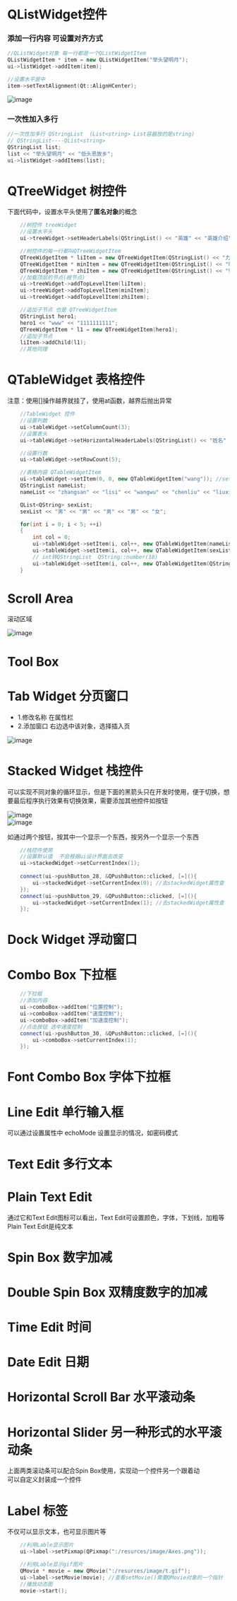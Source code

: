 # QListWidget控件  

### 添加一行内容 可设置对齐方式  

```cpp
//QListWidget对象 每一行都是一个QListWidgetItem
QListWidgetItem * item = new QListWidgetItem("举头望明月");
ui->listWidget->addItem(item);

//设置水平居中
item->setTextAlignment(Qt::AlignHCenter);
```  
![image](https://user-images.githubusercontent.com/58176267/156514195-2b87dc01-67a6-4823-b11e-c1af54a1a236.png)


### 一次性加入多行  

```cpp
//一次性加多行 QStringList  (List<string> List容器放的是string)
// QStringList----QList<string>
QStringList list;
list << "举头望明月" << "低头思故乡";
ui->listWidget->addItems(list);
```

# QTreeWidget  树控件  
下面代码中，设置水平头使用了**匿名对象**的概念  

```cpp
    //树控件 treeWidget
    //设置水平头
    ui->treeWidget->setHeaderLabels(QStringList() << "英雄" << "英雄介绍"); //匿名对象

    //树控件的每一行都叫QTreeWidgetItem
    QTreeWidgetItem * liItem = new QTreeWidgetItem(QStringList() << "力量");
    QTreeWidgetItem * minItem = new QTreeWidgetItem(QStringList() << "敏捷");
    QTreeWidgetItem * zhiItem = new QTreeWidgetItem(QStringList() << "智力");
    //加载顶层的节点(根节点)
    ui->treeWidget->addTopLevelItem(liItem);
    ui->treeWidget->addTopLevelItem(minItem);
    ui->treeWidget->addTopLevelItem(zhiItem);

    //追加子节点 也是 QTreeWidgetItem
    QStringList hero1;
    hero1 << "www" << "1111111111";
    QTreeWidgetItem * l1 = new QTreeWidgetItem(hero1);
    //追加子节点
    liItem->addChild(l1);
    //其他同理
```

# QTableWidget  表格控件  

注意：使用[]操作越界就挂了，使用at函数，越界后抛出异常

```cpp
    //TableWidget 控件
    //设置列数
    ui->tableWidget->setColumnCount(3);
    //设置表头
    ui->tableWidget->setHorizontalHeaderLabels(QStringList() << "姓名" << "性别" << "年龄"); //水平表头

    //设置行数
    ui->tableWidget->setRowCount(5);

    //表格内容 QTableWidgetItem
    ui->tableWidget->setItem(0, 0, new QTableWidgetItem("wang")); //setItem需要的第三个参数，是一个QTableWidgetItem的指针
    QStringList nameList;
    nameList << "zhangsan" << "lisi" << "wangwu" << "chenliu" << "liuxiu";

    QList<QString> sexList;
    sexList << "男" << "男" << "男" << "男" << "女";

    for(int i = 0; i < 5; ++i)
    {
        int col = 0;
        ui->tableWidget->setItem(i, col++, new QTableWidgetItem(nameList[i]));
        ui->tableWidget->setItem(i, col++, new QTableWidgetItem(sexList.at(i)));
        // int转QStringList  QString::number(18)
        ui->tableWidget->setItem(i, col++, new QTableWidgetItem(QString::number(18)));
    }
```

# Scroll Area  
滚动区域  

![image](https://user-images.githubusercontent.com/58176267/156524629-c69d8826-bbf3-4a82-8438-09405d182dc4.png)

# Tool Box  

# Tab Widget 分页窗口  

* 1.修改名称 在属性栏  
* 2.添加窗口  右边选中该对象，选择插入页  

![image](https://user-images.githubusercontent.com/58176267/156525883-a5cf2dea-867a-43dd-b903-e4ff3ef28cc2.png)

# Stacked Widget 栈控件  

可以实现不同对象的循环显示，但是下面的黑箭头只在开发时使用，便于切换，想要最后程序执行效果有切换效果，需要添加其他控件如按钮  

![image](https://user-images.githubusercontent.com/58176267/156526798-6c2da755-e8f3-4062-a263-673d8813bf42.png)  
![image](https://user-images.githubusercontent.com/58176267/156526827-0ac05035-c4c8-417f-83c6-05fbec6bfb94.png)  

如通过两个按钮，按其中一个显示一个东西，按另外一个显示一个东西  
```cpp
    //栈控件使用  
    //设置默认值  不会根据ui设计界面去改变  
    ui->stackedWidget->setCurrentIndex(1);
    
    connect(ui->pushButton_28, &QPushButton::clicked, [=](){
        ui->stackedWidget->setCurrentIndex(0); //去stackedWidget属性查
    });
    connect(ui->pushButton_29, &QPushButton::clicked, [=](){
        ui->stackedWidget->setCurrentIndex(1); //去stackedWidget属性查
    });
```

# Dock Widget 浮动窗口  


# Combo Box  下拉框  


```cpp
    //下拉框
    //添加内容
    ui->comboBox->addItem("位置控制");
    ui->comboBox->addItem("速度控制");
    ui->comboBox->addItem("加速度控制");
    //点击按钮 选中速度控制
    connect(ui->pushButton_30, &QPushButton::clicked, [=](){
        ui->comboBox->setCurrentIndex(1);
    });
```
# Font Combo Box 字体下拉框  

# Line Edit 单行输入框  

可以通过设置属性中 echoMode 设置显示的情况，如密码模式  

# Text Edit 多行文本  

# Plain Text Edit  

通过它和Text Edit图标可以看出，Text Edit可设置颜色，字体，下划线，加粗等  
Plain Text Edit是纯文本  

# Spin Box 数字加减  

# Double Spin Box 双精度数字的加减  

# Time Edit 时间  

# Date Edit 日期  

# Horizontal Scroll Bar 水平滚动条  

# Horizontal Slider 另一种形式的水平滚动条  

上面两类滚动条可以配合Spin Box使用，实现动一个控件另一个跟着动  
可以自定义封装成一个控件  

# Label  标签  

不仅可以显示文本，也可显示图片等  

```cpp
    //利用Lable显示图片
    ui->label->setPixmap(QPixmap(":/resurces/image/Axes.png"));

    //利用Lable显示gif图片
    QMovie * movie = new QMovie(":/resurces/image/t.gif");
    ui->label->setMovie(movie); //查看setMovie()需要QMovie对象的一个指针
    //播放动态图
    movie->start();
```
 






